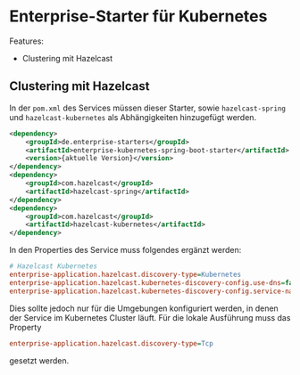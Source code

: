 # Enterprise-Starter für Kubernetes

Features:
- Clustering mit Hazelcast

## Clustering mit Hazelcast

In der `pom.xml` des Services müssen dieser Starter, sowie `hazelcast-spring` und `hazelcast-kubernetes` als Abhängigkeiten hinzugefügt werden. 

```xml
<dependency>
    <groupId>de.enterprise-starters</groupId>
    <artifactId>enterprise-kubernetes-spring-boot-starter</artifactId>
    <version>{aktuelle Version}</version>
</dependency>
<dependency>
    <groupId>com.hazelcast</groupId>
    <artifactId>hazelcast-spring</artifactId>
</dependency>
<dependency>
    <groupId>com.hazelcast</groupId>
    <artifactId>hazelcast-kubernetes</artifactId>
</dependency>
```

In den Properties des Service muss folgendes ergänzt werden:

```ini
# Hazelcast Kubernetes 
enterprise-application.hazelcast.discovery-type=Kubernetes
enterprise-application.hazelcast.kubernetes-discovery-config.use-dns=false
enterprise-application.hazelcast.kubernetes-discovery-config.service-name=${enterprise-application.project.artifact-id}
```

Dies sollte jedoch nur für die Umgebungen konfiguriert werden, in denen der Service im Kubernetes Cluster läuft. Für die lokale Ausführung muss das Property 

```ini
enterprise-application.hazelcast.discovery-type=Tcp
```
gesetzt werden.
